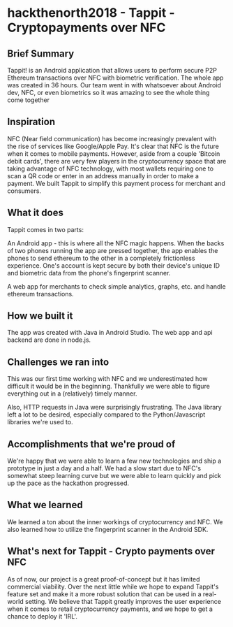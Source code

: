 # hackthenorth2018 - Tappit - Cryptopayments over NFC

## Brief Summary
Tappit! is an Android application that allows users to perform secure P2P Ethereum transactions over NFC with biometric verification.
The whole app was created in 36 hours. Our team went in with whatsoever about Android dev, NFC, or even biometrics so it was amazing to 
see the whole thing come together

## Inspiration
NFC (Near field communication) has become increasingly prevalent with the rise of services like Google/Apple Pay. It's clear that NFC is the future when it comes to mobile payments.
However, aside from a couple 'Bitcoin debit cards', there are very few players in the cryptocurrency space that are taking advantage of NFC technology, with most wallets requiring one to scan a QR code or enter in an address manually in order to make a payment. We built Tappit to simplify this payment process for merchant and consumers.

## What it does
Tappit comes in two parts:

An Android app - this is where all the NFC magic happens. When the backs of two phones running the app are pressed together, the app enables the phones to send ethereum to the other in a completely frictionless experience. One's account is kept secure by both their device's unique ID and biometric data from the phone's fingerprint scanner.

A web app for merchants to check simple analytics, graphs, etc. and handle ethereum transactions.

## How we built it
The app was created with Java in Android Studio. The web app and api backend are done in node.js.

## Challenges we ran into
This was our first time working with NFC and we underestimated how difficult it would be in the beginning. Thankfully we were able to figure everything out in a (relatively) timely manner.

Also, HTTP requests in Java were surprisingly frustrating. The Java library left a lot to be desired, especially compared to the Python/Javascript libraries we're used to.

## Accomplishments that we're proud of
We're happy that we were able to learn a few new technologies and ship a prototype in just a day and a half. We had a slow start due to NFC's somewhat steep learning curve but we were able to learn quickly and pick up the pace as the hackathon progressed.

## What we learned
We learned a ton about the inner workings of cryptocurrency and NFC. We also learned how to utilize the fingerprint scanner in the Android SDK.

## What's next for Tappit - Crypto payments over NFC
As of now, our project is a great proof-of-concept but it has limited commercial viability. Over the next little while we hope to expand Tappit's feature set and make it a more robust solution that can be used in a real-world setting. We believe that Tappit greatly improves the user experience when it comes to retail cryptocurrency payments, and we hope to get a chance to deploy it 'IRL'.
